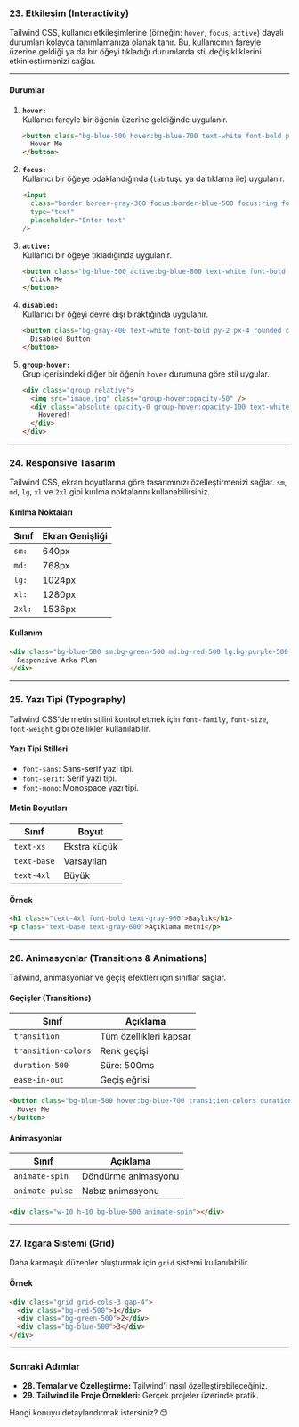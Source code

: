 ### **23. Etkileşim (Interactivity)**

Tailwind CSS, kullanıcı etkileşimlerine (örneğin: `hover`, `focus`, `active`) dayalı durumları kolayca tanımlamanıza olanak tanır. Bu, kullanıcının fareyle üzerine geldiği ya da bir öğeyi tıkladığı durumlarda stil değişikliklerini etkinleştirmenizi sağlar.

---

#### **Durumlar**

1. **`hover:`**  
   Kullanıcı fareyle bir öğenin üzerine geldiğinde uygulanır.

   ```html
   <button class="bg-blue-500 hover:bg-blue-700 text-white font-bold py-2 px-4 rounded">
     Hover Me
   </button>
   ```

2. **`focus:`**  
   Kullanıcı bir öğeye odaklandığında (`tab` tuşu ya da tıklama ile) uygulanır.

   ```html
   <input
     class="border border-gray-300 focus:border-blue-500 focus:ring focus:ring-blue-200 rounded py-2 px-4"
     type="text"
     placeholder="Enter text"
   />
   ```

3. **`active:`**  
   Kullanıcı bir öğeye tıkladığında uygulanır.

   ```html
   <button class="bg-blue-500 active:bg-blue-800 text-white font-bold py-2 px-4 rounded">
     Click Me
   </button>
   ```

4. **`disabled:`**  
   Kullanıcı bir öğeyi devre dışı bıraktığında uygulanır.

   ```html
   <button class="bg-gray-400 text-white font-bold py-2 px-4 rounded cursor-not-allowed" disabled>
     Disabled Button
   </button>
   ```

5. **`group-hover:`**  
   Grup içerisindeki diğer bir öğenin `hover` durumuna göre stil uygular.

   ```html
   <div class="group relative">
     <img src="image.jpg" class="group-hover:opacity-50" />
     <div class="absolute opacity-0 group-hover:opacity-100 text-white">
       Hovered!
     </div>
   </div>
   ```

---

### **24. Responsive Tasarım**

Tailwind CSS, ekran boyutlarına göre tasarımınızı özelleştirmenizi sağlar. `sm`, `md`, `lg`, `xl` ve `2xl` gibi kırılma noktalarını kullanabilirsiniz.

#### **Kırılma Noktaları**

| **Sınıf**   | **Ekran Genişliği** |
|-------------|---------------------|
| `sm:`       | 640px               |
| `md:`       | 768px               |
| `lg:`       | 1024px              |
| `xl:`       | 1280px              |
| `2xl:`      | 1536px              |

#### **Kullanım**

```html
<div class="bg-blue-500 sm:bg-green-500 md:bg-red-500 lg:bg-purple-500 xl:bg-yellow-500">
  Responsive Arka Plan
</div>
```

---

### **25. Yazı Tipi (Typography)**

Tailwind CSS'de metin stilini kontrol etmek için `font-family`, `font-size`, `font-weight` gibi özellikler kullanılabilir.

#### **Yazı Tipi Stilleri**

- `font-sans`: Sans-serif yazı tipi.
- `font-serif`: Serif yazı tipi.
- `font-mono`: Monospace yazı tipi.

#### **Metin Boyutları**

| **Sınıf**    | **Boyut**  |
|--------------|------------|
| `text-xs`    | Ekstra küçük |
| `text-base`  | Varsayılan  |
| `text-4xl`   | Büyük       |

#### **Örnek**

```html
<h1 class="text-4xl font-bold text-gray-900">Başlık</h1>
<p class="text-base text-gray-600">Açıklama metni</p>
```

---

### **26. Animasyonlar (Transitions & Animations)**

Tailwind, animasyonlar ve geçiş efektleri için sınıflar sağlar.

#### **Geçişler (Transitions)**

| **Sınıf**           | **Açıklama**             |
|----------------------|--------------------------|
| `transition`         | Tüm özellikleri kapsar   |
| `transition-colors`  | Renk geçişi             |
| `duration-500`       | Süre: 500ms             |
| `ease-in-out`        | Geçiş eğrisi            |

```html
<button class="bg-blue-500 hover:bg-blue-700 transition-colors duration-300">
  Hover Me
</button>
```

#### **Animasyonlar**

| **Sınıf**       | **Açıklama**           |
|------------------|------------------------|
| `animate-spin`   | Döndürme animasyonu    |
| `animate-pulse`  | Nabız animasyonu       |

```html
<div class="w-10 h-10 bg-blue-500 animate-spin"></div>
```

---

### **27. Izgara Sistemi (Grid)**

Daha karmaşık düzenler oluşturmak için `grid` sistemi kullanılabilir.

#### **Örnek**

```html
<div class="grid grid-cols-3 gap-4">
  <div class="bg-red-500">1</div>
  <div class="bg-green-500">2</div>
  <div class="bg-blue-500">3</div>
</div>
```

---

### **Sonraki Adımlar**

- **28. Temalar ve Özelleştirme:** Tailwind’i nasıl özelleştirebileceğiniz.
- **29. Tailwind ile Proje Örnekleri:** Gerçek projeler üzerinde pratik.

Hangi konuyu detaylandırmak istersiniz? 😊